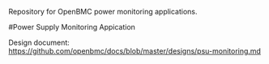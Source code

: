Repository for OpenBMC power monitoring applications.

#Power Supply Monitoring Appication

Design document: https://github.com/openbmc/docs/blob/master/designs/psu-monitoring.md

